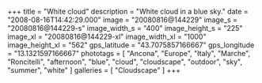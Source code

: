 +++
title = "White cloud"
description = "White cloud in a blue sky."
date = "2008-08-16T14:42:29.000"
image = "20080816@144229"
image_s = "20080816@144229-s"
image_width_s = "400"
image_height_s = "225"
image_xl = "20080816@144229-xl"
image_width_xl = "1000"
image_height_xl = "562"
gps_latitude = "43.7075857166667"
gps_longitude = "13.1321597166667"
phototags = [ "Ancona", "Europe", "Italy", "Marche", "Roncitelli", "afternoon", "blue", "cloud", "cloudscape", "outdoor", "sky", "summer", "white" ]
galleries = [ "Cloudscape" ]
+++
